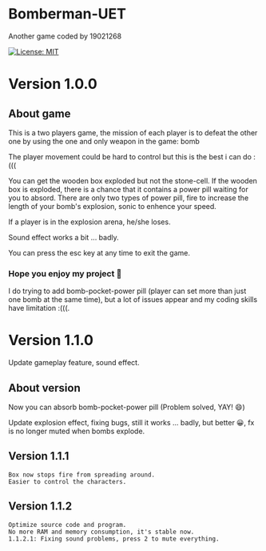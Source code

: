 # Bomberman-UET
Another game coded by 19021268

[![License: MIT](https://img.shields.io/badge/License-MIT-yellow.svg)](https://spdx.org/licenses/MIT.html)  

# Version 1.0.0

## About game
This is a two players game, the mission of each player is to defeat the other one by using the one and only weapon in the game: bomb

The player movement could be hard to control but this is the best i can do :(((

You can get the wooden box exploded but not the stone-cell.
If the wooden box is exploded, there is a chance that it contains a power pill waiting for you to absord.
There are only two types of power pill, fire to increase the length of your bomb's explosion, sonic to enhence your speed.

If a player is in the explosion arena, he/she loses.

Sound effect works a bit ... badly.

You can press the esc key at any time to exit the game.

### Hope you enjoy my project 🤍
I do trying to add bomb-pocket-power pill (player can set more than just one bomb at the same time), but a lot of issues appear and my coding skills have limitation :(((.

# Version 1.1.0
Update gameplay feature, sound effect.

## About version
Now you can absorb bomb-pocket-power pill (Problem solved, YAY! 😄)

Update explosion effect, fixing bugs, still it works ... badly, but better 😀, fx is no longer muted when bombs explode.

## Version 1.1.1
    Box now stops fire from spreading around.
    Easier to control the characters.

## Version 1.1.2
    Optimize source code and program.
    No more RAM and memory consumption, it's stable now.
    1.1.2.1: Fixing sound problems, press 2 to mute everything.
